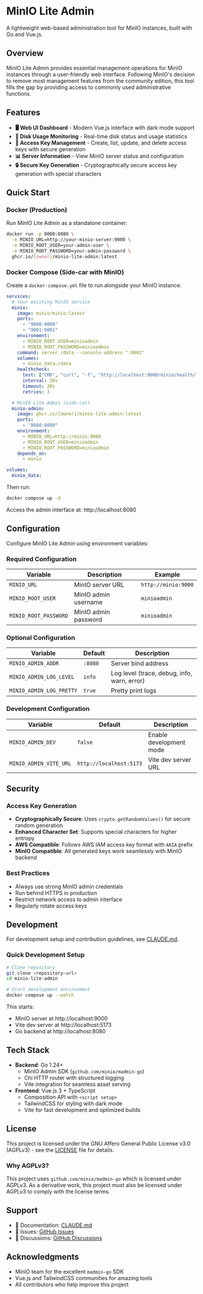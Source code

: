 # MinIO Lite Admin

A lightweight web-based administration tool for MinIO instances, built with Go and Vue.js.

## Overview

MinIO Lite Admin provides essential management operations for MinIO instances through a user-friendly web interface. Following MinIO's decision to remove most management features from the community edition, this tool fills the gap by providing access to commonly used administrative functions.

## Features

- **🖥️ Web UI Dashboard** - Modern Vue.js interface with dark mode support
- **💾 Disk Usage Monitoring** - Real-time disk status and usage statistics  
- **🔑 Access Key Management** - Create, list, update, and delete access keys with secure generation
- **📊 Server Information** - View MinIO server status and configuration
- **🔒 Secure Key Generation** - Cryptographically secure access key generation with special characters

## Quick Start

### Docker (Production)

Run MinIO Lite Admin as a standalone container:

```bash
docker run -p 8080:8080 \
  -e MINIO_URL=http://your-minio-server:9000 \
  -e MINIO_ROOT_USER=your-admin-user \
  -e MINIO_ROOT_PASSWORD=your-admin-password \
  ghcr.io/[owner]/minio-lite-admin:latest
```

### Docker Compose (Side-car with MinIO)

Create a `docker-compose.yml` file to run alongside your MinIO instance:

```yaml
services:
  # Your existing MinIO service
  minio:
    image: minio/minio:latest
    ports:
      - "9000:9000"
      - "9001:9001"
    environment:
      - MINIO_ROOT_USER=minioadmin
      - MINIO_ROOT_PASSWORD=minioadmin
    command: server /data --console-address ":9001"
    volumes:
      - minio_data:/data
    healthcheck:
      test: ["CMD", "curl", "-f", "http://localhost:9000/minio/health/live"]
      interval: 30s
      timeout: 20s
      retries: 3

  # MinIO Lite Admin (side-car)
  minio-admin:
    image: ghcr.io/[owner]/minio-lite-admin:latest
    ports:
      - "8080:8080"
    environment:
      - MINIO_URL=http://minio:9000
      - MINIO_ROOT_USER=minioadmin
      - MINIO_ROOT_PASSWORD=minioadmin
    depends_on:
      - minio

volumes:
  minio_data:
```

Then run:

```bash
docker compose up -d
```

Access the admin interface at: http://localhost:8080

## Configuration

Configure MinIO Lite Admin using environment variables:

### Required Configuration

| Variable | Description | Example |
|----------|-------------|---------|
| `MINIO_URL` | MinIO server URL | `http://minio:9000` |
| `MINIO_ROOT_USER` | MinIO admin username | `minioadmin` |
| `MINIO_ROOT_PASSWORD` | MinIO admin password | `minioadmin` |

### Optional Configuration

| Variable | Default | Description |
|----------|---------|-------------|
| `MINIO_ADMIN_ADDR` | `:8080` | Server bind address |
| `MINIO_ADMIN_LOG_LEVEL` | `info` | Log level (trace, debug, info, warn, error) |
| `MINIO_ADMIN_LOG_PRETTY` | `true` | Pretty print logs |

### Development Configuration

| Variable | Default | Description |
|----------|---------|-------------|
| `MINIO_ADMIN_DEV` | `false` | Enable development mode |
| `MINIO_ADMIN_VITE_URL` | `http://localhost:5173` | Vite dev server URL |

## Security

### Access Key Generation

- **Cryptographically Secure**: Uses `crypto.getRandomValues()` for secure random generation
- **Enhanced Character Set**: Supports special characters for higher entropy
- **AWS Compatible**: Follows AWS IAM access key format with `AKIA` prefix
- **MinIO Compatible**: All generated keys work seamlessly with MinIO backend

### Best Practices

- Always use strong MinIO admin credentials
- Run behind HTTPS in production
- Restrict network access to admin interface
- Regularly rotate access keys

## Development

For development setup and contribution guidelines, see [CLAUDE.md](CLAUDE.md).

### Quick Development Setup

```bash
# Clone repository
git clone <repository-url>
cd minio-lite-admin

# Start development environment
docker compose up --watch
```

This starts:
- MinIO server at http://localhost:9000
- Vite dev server at http://localhost:5173  
- Go backend at http://localhost:8080

## Tech Stack

- **Backend**: Go 1.24+
  - MinIO Admin SDK (`github.com/minio/madmin-go`)
  - Chi HTTP router with structured logging
  - Vite integration for seamless asset serving
- **Frontend**: Vue.js 3 + TypeScript
  - Composition API with `<script setup>`
  - TailwindCSS for styling with dark mode
  - Vite for fast development and optimized builds

## License

This project is licensed under the GNU Affero General Public License v3.0 (AGPLv3) - see the [LICENSE](LICENSE) file for details.

### Why AGPLv3?

This project uses `github.com/minio/madmin-go` which is licensed under AGPLv3. As a derivative work, this project must also be licensed under AGPLv3 to comply with the license terms.

## Support

- 📖 Documentation: [CLAUDE.md](CLAUDE.md)
- 🐛 Issues: [GitHub Issues](https://github.com/[owner]/minio-lite-admin/issues)
- 💬 Discussions: [GitHub Discussions](https://github.com/[owner]/minio-lite-admin/discussions)

## Acknowledgments

- MinIO team for the excellent `madmin-go` SDK
- Vue.js and TailwindCSS communities for amazing tools
- All contributors who help improve this project